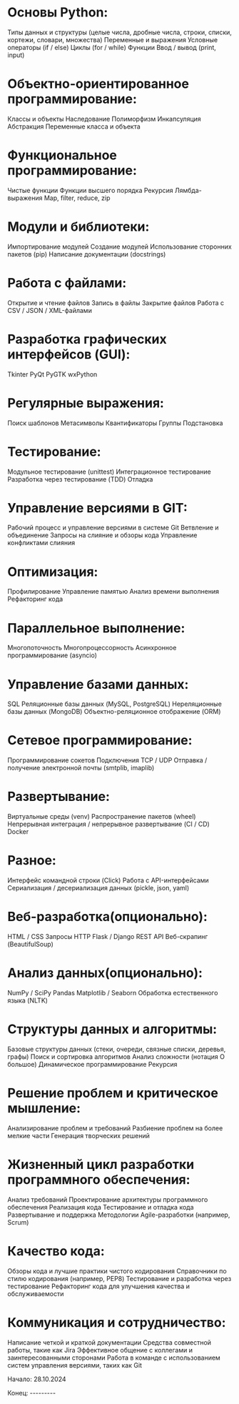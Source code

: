 # Основы Python:

Типы данных и структуры (целые числа, дробные числа, строки, списки, кортежи, словари, множества)
Переменные и выражения
Условные операторы (if / else)
Циклы (for / while)
Функции
Ввод / вывод (print, input)

# Объектно-ориентированное программирование:

Классы и объекты
Наследование
Полиморфизм
Инкапсуляция
Абстракция
Переменные класса и объекта

# Функциональное программирование:

Чистые функции
Функции высшего порядка
Рекурсия
Лямбда-выражения
Map, filter, reduce, zip

# Модули и библиотеки:

Импортирование модулей
Создание модулей
Использование сторонних пакетов (pip)
Написание документации (docstrings)

# Работа с файлами:

Открытие и чтение файлов
Запись в файлы
Закрытие файлов
Работа с CSV / JSON / XML-файлами

# Разработка графических интерфейсов (GUI):

Tkinter
PyQt
PyGTK
wxPython

# Регулярные выражения:

Поиск шаблонов
Метасимволы
Квантификаторы
Группы
Подстановка

# Тестирование:

Модульное тестирование (unittest)
Интеграционное тестирование
Разработка через тестирование (TDD)
Отладка

# Управление версиями в GIT:

Рабочий процесс и управление версиями в системе Git
Ветвление и объединение
Запросы на слияние и обзоры кода
Управление конфликтами слияния

# Оптимизация:

Профилирование
Управление памятью
Анализ времени выполнения
Рефакторинг кода

# Параллельное выполнение:

Многопоточность
Многопроцессорность
Асинхронное программирование (asyncio)

# Управление базами данных:

SQL
Реляционные базы данных (MySQL, PostgreSQL)
Нереляционные базы данных (MongoDB)
Объектно-реляционное отображение (ORM)

# Сетевое программирование:

Программирование сокетов
Подключения TCP / UDP
Отправка / получение электронной почты (smtplib, imaplib)

# Развертывание:

Виртуальные среды (venv)
Распространение пакетов (wheel)
Непрерывная интеграция / непрерывное развертывание (CI / CD)
Docker

# Разное:

Интерфейс командной строки (Click)
Работа с API-интерфейсами
Сериализация / десериализация данных (pickle, json, yaml)

# Веб-разработка(опционально):

HTML / CSS
Запросы HTTP
Flask / Django
REST API
Веб-скрапинг (BeautifulSoup)

# Анализ данных(опционально):

NumPy / SciPy
Pandas
Matplotlib / Seaborn
Обработка естественного языка (NLTK)

# Структуры данных и алгоритмы:

Базовые структуры данных (стеки, очереди, связные списки, деревья, графы)
Поиск и сортировка алгоритмов
Анализ сложности (нотация O большое)
Динамическое программирование
Рекурсия

# Решение проблем и критическое мышление:

Анализирование проблем и требований
Разбиение проблем на более мелкие части
Генерация творческих решений

# Жизненный цикл разработки программного обеспечения:

Анализ требований
Проектирование архитектуры программного обеспечения
Реализация кода
Тестирование и отладка кода
Развертывание и поддержка
Методологии Agile-разработки (например, Scrum)

# Качество кода:

Обзоры кода и лучшие практики чистого кодирования
Справочники по стилю кодирования (например, PEP8)
Тестирование и разработка через тестирование
Рефакторинг кода для улучшения качества и обслуживаемости

# Коммуникация и сотрудничество:

Написание четкой и краткой документации
Средства совместной работы, такие как Jira
Эффективное общение с коллегами и заинтересованными сторонами
Работа в команде с использованием систем управления версиями, таких как Git

Начало: 28.10.2024

Конец: ---------
